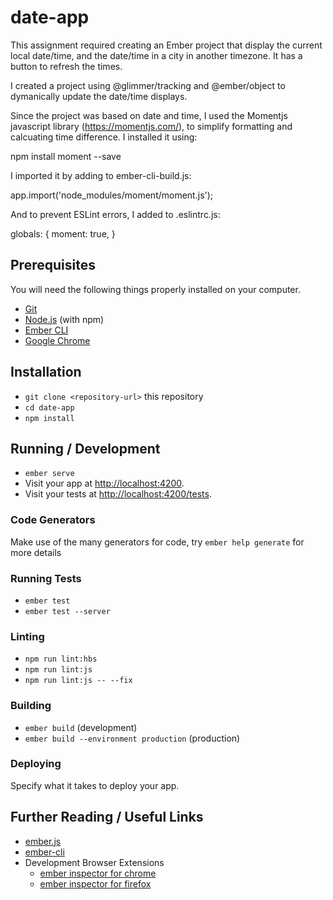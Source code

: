 # date-app

This assignment required creating an Ember project that display the current local date/time, and the date/time in a city in another timezone. It has a button to refresh the times.

I created a project using @glimmer/tracking and @ember/object to dymanically update the date/time displays.

Since the project was based on date and time, I used the Momentjs javascript library (https://momentjs.com/), to simplify formatting and calcuating time difference. I installed it using:

npm install moment --save

I imported it by adding to ember-cli-build.js:

app.import('node_modules/moment/moment.js');

And to prevent ESLint errors, I added to .eslintrc.js:

globals: {
    moment: true,
  }


## Prerequisites

You will need the following things properly installed on your computer.

* [Git](https://git-scm.com/)
* [Node.js](https://nodejs.org/) (with npm)
* [Ember CLI](https://ember-cli.com/)
* [Google Chrome](https://google.com/chrome/)

## Installation

* `git clone <repository-url>` this repository
* `cd date-app`
* `npm install`

## Running / Development

* `ember serve`
* Visit your app at [http://localhost:4200](http://localhost:4200).
* Visit your tests at [http://localhost:4200/tests](http://localhost:4200/tests).

### Code Generators

Make use of the many generators for code, try `ember help generate` for more details

### Running Tests

* `ember test`
* `ember test --server`

### Linting

* `npm run lint:hbs`
* `npm run lint:js`
* `npm run lint:js -- --fix`

### Building

* `ember build` (development)
* `ember build --environment production` (production)

### Deploying

Specify what it takes to deploy your app.

## Further Reading / Useful Links

* [ember.js](https://emberjs.com/)
* [ember-cli](https://ember-cli.com/)
* Development Browser Extensions
  * [ember inspector for chrome](https://chrome.google.com/webstore/detail/ember-inspector/bmdblncegkenkacieihfhpjfppoconhi)
  * [ember inspector for firefox](https://addons.mozilla.org/en-US/firefox/addon/ember-inspector/)
